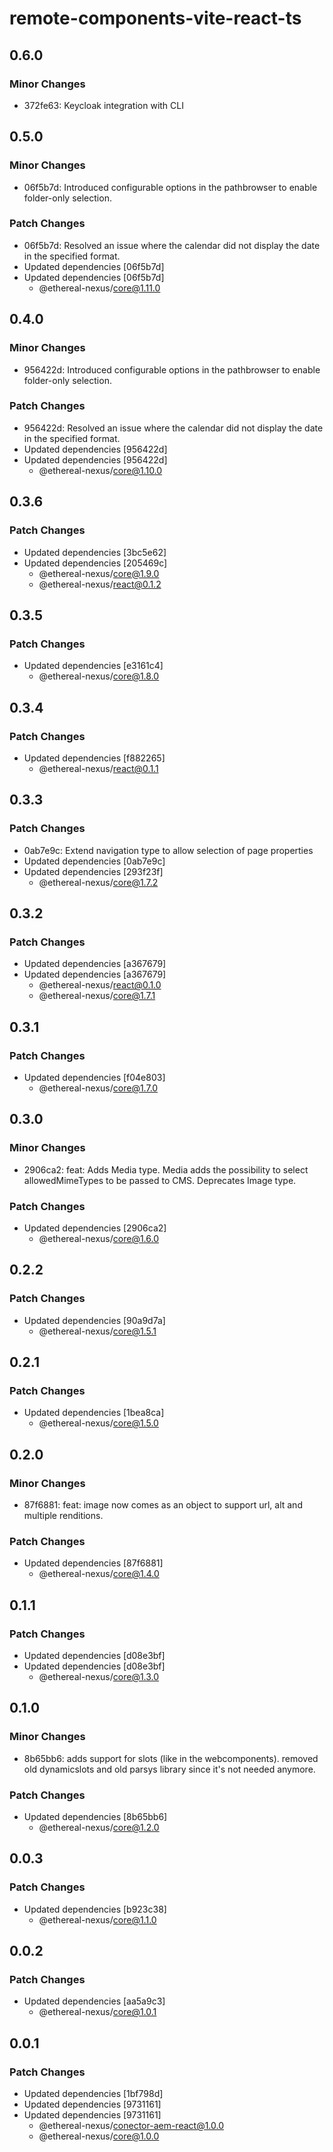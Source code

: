 # remote-components-vite-react-ts

## 0.6.0

### Minor Changes

- 372fe63: Keycloak integration with CLI

## 0.5.0

### Minor Changes

- 06f5b7d: Introduced configurable options in the pathbrowser to enable folder-only selection.

### Patch Changes

- 06f5b7d: Resolved an issue where the calendar did not display the date in the specified format.
- Updated dependencies [06f5b7d]
- Updated dependencies [06f5b7d]
  - @ethereal-nexus/core@1.11.0

## 0.4.0

### Minor Changes

- 956422d: Introduced configurable options in the pathbrowser to enable folder-only selection.

### Patch Changes

- 956422d: Resolved an issue where the calendar did not display the date in the specified format.
- Updated dependencies [956422d]
- Updated dependencies [956422d]
  - @ethereal-nexus/core@1.10.0

## 0.3.6

### Patch Changes

- Updated dependencies [3bc5e62]
- Updated dependencies [205469c]
  - @ethereal-nexus/core@1.9.0
  - @ethereal-nexus/react@0.1.2

## 0.3.5

### Patch Changes

- Updated dependencies [e3161c4]
  - @ethereal-nexus/core@1.8.0

## 0.3.4

### Patch Changes

- Updated dependencies [f882265]
  - @ethereal-nexus/react@0.1.1

## 0.3.3

### Patch Changes

- 0ab7e9c: Extend navigation type to allow selection of page properties
- Updated dependencies [0ab7e9c]
- Updated dependencies [293f23f]
  - @ethereal-nexus/core@1.7.2

## 0.3.2

### Patch Changes

- Updated dependencies [a367679]
- Updated dependencies [a367679]
  - @ethereal-nexus/react@0.1.0
  - @ethereal-nexus/core@1.7.1

## 0.3.1

### Patch Changes

- Updated dependencies [f04e803]
  - @ethereal-nexus/core@1.7.0

## 0.3.0

### Minor Changes

- 2906ca2: feat: Adds Media type. Media adds the possibility to select allowedMimeTypes to be passed to CMS. Deprecates Image type.

### Patch Changes

- Updated dependencies [2906ca2]
  - @ethereal-nexus/core@1.6.0

## 0.2.2

### Patch Changes

- Updated dependencies [90a9d7a]
  - @ethereal-nexus/core@1.5.1

## 0.2.1

### Patch Changes

- Updated dependencies [1bea8ca]
  - @ethereal-nexus/core@1.5.0

## 0.2.0

### Minor Changes

- 87f6881: feat: image now comes as an object to support url, alt and multiple renditions.

### Patch Changes

- Updated dependencies [87f6881]
  - @ethereal-nexus/core@1.4.0

## 0.1.1

### Patch Changes

- Updated dependencies [d08e3bf]
- Updated dependencies [d08e3bf]
  - @ethereal-nexus/core@1.3.0

## 0.1.0

### Minor Changes

- 8b65bb6: adds support for slots (like in the webcomponents). removed old dynamicslots and old parsys library since it's not needed anymore.

### Patch Changes

- Updated dependencies [8b65bb6]
  - @ethereal-nexus/core@1.2.0

## 0.0.3

### Patch Changes

- Updated dependencies [b923c38]
  - @ethereal-nexus/core@1.1.0

## 0.0.2

### Patch Changes

- Updated dependencies [aa5a9c3]
  - @ethereal-nexus/core@1.0.1

## 0.0.1

### Patch Changes

- Updated dependencies [1bf798d]
- Updated dependencies [9731161]
- Updated dependencies [9731161]
  - @ethereal-nexus/conector-aem-react@1.0.0
  - @ethereal-nexus/core@1.0.0
